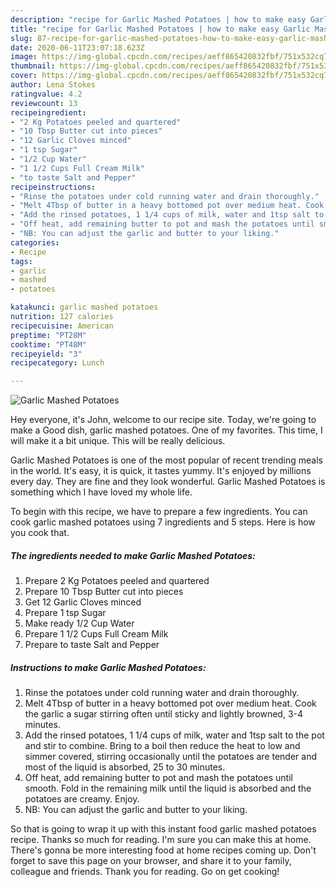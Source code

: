 ```yaml
---
description: "recipe for Garlic Mashed Potatoes | how to make easy Garlic Mashed Potatoes"
title: "recipe for Garlic Mashed Potatoes | how to make easy Garlic Mashed Potatoes"
slug: 87-recipe-for-garlic-mashed-potatoes-how-to-make-easy-garlic-mashed-potatoes
date: 2020-06-11T23:07:18.623Z
image: https://img-global.cpcdn.com/recipes/aeff865420832fbf/751x532cq70/garlic-mashed-potatoes-recipe-main-photo.jpg
thumbnail: https://img-global.cpcdn.com/recipes/aeff865420832fbf/751x532cq70/garlic-mashed-potatoes-recipe-main-photo.jpg
cover: https://img-global.cpcdn.com/recipes/aeff865420832fbf/751x532cq70/garlic-mashed-potatoes-recipe-main-photo.jpg
author: Lena Stokes
ratingvalue: 4.2
reviewcount: 13
recipeingredient:
- "2 Kg Potatoes peeled and quartered"
- "10 Tbsp Butter cut into pieces"
- "12 Garlic Cloves minced"
- "1 tsp Sugar"
- "1/2 Cup Water"
- "1 1/2 Cups Full Cream Milk"
- "to taste Salt and Pepper"
recipeinstructions:
- "Rinse the potatoes under cold running water and drain thoroughly."
- "Melt 4Tbsp of butter in a heavy bottomed pot over medium heat. Cook the garlic a sugar stirring often until sticky and lightly browned, 3-4 minutes."
- "Add the rinsed potatoes, 1 1/4 cups of milk, water and 1tsp salt to the pot and stir to combine. Bring to a boil then reduce the heat to low and simmer covered, stirring occasionally until the potatoes are tender and most of the liquid is absorbed, 25 to 30 minutes."
- "Off heat, add remaining butter to pot and mash the potatoes until smooth. Fold in the remaining milk until the liquid is absorbed and the potatoes are creamy. Enjoy."
- "NB: You can adjust the garlic and butter to your liking."
categories:
- Recipe
tags:
- garlic
- mashed
- potatoes

katakunci: garlic mashed potatoes 
nutrition: 127 calories
recipecuisine: American
preptime: "PT28M"
cooktime: "PT48M"
recipeyield: "3"
recipecategory: Lunch

---
```



![Garlic Mashed Potatoes](https://img-global.cpcdn.com/recipes/aeff865420832fbf/751x532cq70/garlic-mashed-potatoes-recipe-main-photo.jpg)

Hey everyone, it's John, welcome to our recipe site. Today, we're going to make a Good dish, garlic mashed potatoes. One of my favorites. This time, I will make it a bit unique. This will be really delicious.

Garlic Mashed Potatoes is one of the most popular of recent trending meals in the world. It's easy, it is quick, it tastes yummy. It's enjoyed by millions every day. They are fine and they look wonderful. Garlic Mashed Potatoes is something which I have loved my whole life.




To begin with this recipe, we have to prepare a few ingredients. You can cook garlic mashed potatoes using 7 ingredients and 5 steps. Here is how you cook that.

<!--inarticleads1-->

##### The ingredients needed to make Garlic Mashed Potatoes:

1. Prepare 2 Kg Potatoes peeled and quartered
1. Prepare 10 Tbsp Butter cut into pieces
1. Get 12 Garlic Cloves minced
1. Prepare 1 tsp Sugar
1. Make ready 1/2 Cup Water
1. Prepare 1 1/2 Cups Full Cream Milk
1. Prepare to taste Salt and Pepper




<!--inarticleads2-->

##### Instructions to make Garlic Mashed Potatoes:

1. Rinse the potatoes under cold running water and drain thoroughly.
1. Melt 4Tbsp of butter in a heavy bottomed pot over medium heat. Cook the garlic a sugar stirring often until sticky and lightly browned, 3-4 minutes.
1. Add the rinsed potatoes, 1 1/4 cups of milk, water and 1tsp salt to the pot and stir to combine. Bring to a boil then reduce the heat to low and simmer covered, stirring occasionally until the potatoes are tender and most of the liquid is absorbed, 25 to 30 minutes.
1. Off heat, add remaining butter to pot and mash the potatoes until smooth. Fold in the remaining milk until the liquid is absorbed and the potatoes are creamy. Enjoy.
1. NB: You can adjust the garlic and butter to your liking.




So that is going to wrap it up with this instant food garlic mashed potatoes recipe. Thanks so much for reading. I'm sure you can make this at home. There's gonna be more interesting food at home recipes coming up. Don't forget to save this page on your browser, and share it to your family, colleague and friends. Thank you for reading. Go on get cooking!
